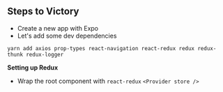 ## Steps to Victory

* Create a new app with Expo
* Let's add some dev dependencies

```
yarn add axios prop-types react-navigation react-redux redux redux-thunk redux-logger
```

__Setting up Redux__

* Wrap the root component with `react-redux` `<Provider store />`

